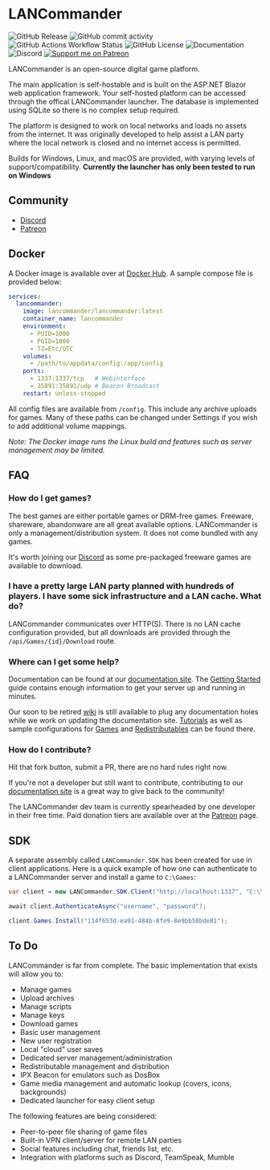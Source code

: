 # LANCommander

![GitHub Release](https://img.shields.io/github/v/release/LANCommander/LANCommander)
![GitHub commit activity](https://img.shields.io/github/commit-activity/m/LANCommander/LANCommander)
![GitHub Actions Workflow Status](https://img.shields.io/github/actions/workflow/status/LANCommander/LANCommander/LANCommander.Release.yml?branch=main)
![GitHub License](https://img.shields.io/github/license/LANCommander/LANCommander)
![Documentation](https://img.shields.io/website?url=https%3A%2F%2Fdocs.lancommander.app&label=documentation)
![Discord](https://img.shields.io/discord/1134004697712316506)
[![Support me on Patreon](https://img.shields.io/endpoint.svg?url=https%3A%2F%2Fshieldsio-patreon.vercel.app%2Fapi%3Fusername%3DLANCommander%26type%3Dpatrons&style=flat)](https://patreon.com/LANCommander)

LANCommander is an open-source digital game platform.

The main application is self-hostable and is built on the ASP.NET Blazor web application framework. Your self-hosted platform can be accessed through the offical LANCommander launcher. The database is implemented using SQLite so there is no complex setup required.

The platform is designed to work on local networks and loads no assets from the internet. It was originally developed to help assist a LAN party where the local network is closed and no internet access is permitted.

Builds for Windows, Linux, and macOS are provided, with varying levels of support/compatibility. **Currently the launcher has only been tested to run on Windows**

## Community
* [Discord](https://discord.gg/vDEEWVt8EM)
* [Patreon](https://patreon.com/LANCommander)

## Docker
A Docker image is available over at [Docker Hub](https://hub.docker.com/r/lancommander/lancommander). A sample compose file is provided below:

```yaml
services:
  lancommander:
    image: lancommander/lancommander:latest
    container_name: lancommander
    environment:
      - PUID=1000
      - PGID=1000
      - TZ=Etc/UTC
    volumes:
      - /path/to/appdata/config:/app/config
    ports:
      - 1337:1337/tcp   # Webinterface
      - 35891:35891/udp # Beacon Broadcast
    restart: unless-stopped
```

All config files are available from `/config`. This include any archive uploads for games. Many of these paths can be changed under Settings if you wish to add additional volume mappings.

_Note: The Docker image runs the Linux build and features such as server management may be limited._

## FAQ
### How do I get games?
The best games are either portable games or DRM-free games. Freeware, shareware, abandonware are all great available options. LANCommander is only a management/distribution system. It does not come bundled with any games.

It's worth joining our [Discord](https://discord.gg/vDEEWVt8EM) as some pre-packaged freeware games are available to download.

### I have a pretty large LAN party planned with hundreds of players. I have some sick infrastructure and a LAN cache. What do?
LANCommander communicates over HTTP(S). There is no LAN cache configuration provided, but all downloads are provided through the `/api/Games/{id}/Download` route.

### Where can I get some help?
Documentation can be found at our [documentation site](https://docs.lancommander.app/). The [Getting Started](https://docs.lancommander.app/en/GettingStarted) guide contains enough information to get your server up and running in minutes. 

Our soon to be retired [wiki](https://lancommander.app/index.php/Main_Page) is still available to plug any documentation holes while we work on updating the documentation site. [Tutorials](https://lancommander.app/index.php/Category:Tutorials) as well as sample configurations for [Games](https://lancommander.app/index.php/Category:Games) and [Redistributables](https://lancommander.app/index.php/Category:Redistributables) can be found there.

### How do I contribute?
Hit that fork button, submit a PR, there are no hard rules right now.

If you're not a developer but still want to contribute, contributing to our [documentation site](https://docs.lancommander.app/) is a great way to give back to the community!

The LANCommander dev team is currently spearheaded by one developer in their free time. Paid donation tiers are available over at the [Patreon](https://patreon.com/LANCommander) page.

## SDK
A separate assembly called `LANCommander.SDK` has been created for use in client applications. Here is a quick example of how one can authenticate to a LANCommander server and install a game to `C:\Games`:

```csharp
var client = new LANCommander.SDK.Client("http://localhost:1337", "C:\\Games");

await client.AuthenticateAsync("username", "password");

client.Games.Install("114f653d-ea91-484b-8fe9-8e9bb58bde81");
```

## To Do
LANCommander is far from complete. The basic implementation that exists will allow you to:
 - Manage games
 - Upload archives
 - Manage scripts
 - Manage keys
 - Download games
 - Basic user management
 - New user registration
 - Local "cloud" user saves
 - Dedicated server management/administration
 - Redistributable management and distribution
 - IPX Beacon for emulators such as DosBox
 - Game media management and automatic lookup (covers, icons, backgrounds)
 - Dedicated launcher for easy client setup

The following features are being considered:
 - Peer-to-peer file sharing of game files
 - Built-in VPN client/server for remote LAN parties
 - Social features including chat, friends list, etc.
 - Integration with platforms such as Discord, TeamSpeak, Mumble
